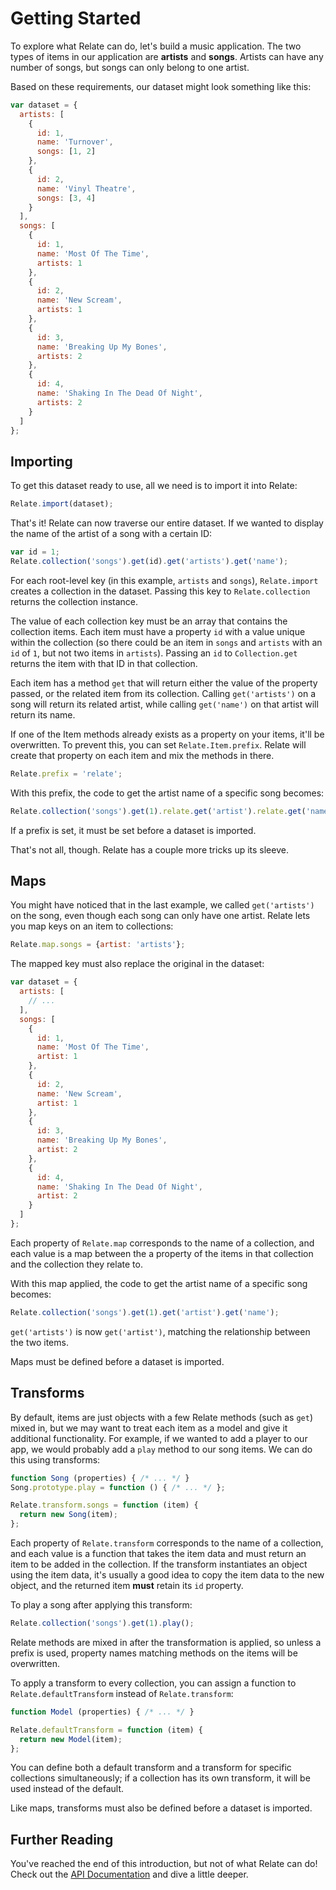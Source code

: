 # Getting Started

To explore what Relate can do, let's build a music application. The two types of items in our application are **artists** and **songs**. Artists can have any number of songs, but songs can only belong to one artist.

Based on these requirements, our dataset might look something like this:

```javascript
var dataset = {
  artists: [
    {
      id: 1,
      name: 'Turnover',
      songs: [1, 2]
    },
    {
      id: 2,
      name: 'Vinyl Theatre',
      songs: [3, 4]
    }
  ],
  songs: [
    {
      id: 1,
      name: 'Most Of The Time',
      artists: 1
    },
    {
      id: 2,
      name: 'New Scream',
      artists: 1
    },
    {
      id: 3,
      name: 'Breaking Up My Bones',
      artists: 2
    },
    {
      id: 4,
      name: 'Shaking In The Dead Of Night',
      artists: 2
    }
  ]
};
```

## Importing

To get this dataset ready to use, all we need is to import it into Relate:

```javascript
Relate.import(dataset);
```

That's it! Relate can now traverse our entire dataset. If we wanted to display the name of the artist of a song with a certain ID:

```javascript
var id = 1;
Relate.collection('songs').get(id).get('artists').get('name');
```

For each root-level key (in this example, `artists` and `songs`), `Relate.import` creates a collection in the dataset. Passing this key to `Relate.collection` returns the collection instance.

The value of each collection key must be an array that contains the collection items. Each item must have a property `id` with a value unique within the collection (so there could be an item in `songs` and `artists` with an `id` of `1`, but not two items in `artists`). Passing an `id` to `Collection.get` returns the item with that ID in that collection.

Each item has a method `get` that will return either the value of the property passed, or the related item from its collection. Calling `get('artists')` on a song will return its related artist, while calling `get('name')` on that artist will return its name.

If one of the Item methods already exists as a property on your items, it'll be overwritten. To prevent this, you can set `Relate.Item.prefix`. Relate will create that property on each item and mix the methods in there.

```javascript
Relate.prefix = 'relate';
```

With this prefix, the code to get the artist name of a specific song becomes:

```javascript
Relate.collection('songs').get(1).relate.get('artist').relate.get('name');
```

If a prefix is set, it must be set before a dataset is imported.

That's not all, though. Relate has a couple more tricks up its sleeve.

## Maps

You might have noticed that in the last example, we called `get('artists')` on the song, even though each song can only have one artist. Relate lets you map keys on an item to collections:

```javascript
Relate.map.songs = {artist: 'artists'};
```

The mapped key must also replace the original in the dataset:

```javascript
var dataset = {
  artists: [
    // ...
  ],
  songs: [
    {
      id: 1,
      name: 'Most Of The Time',
      artist: 1
    },
    {
      id: 2,
      name: 'New Scream',
      artist: 1
    },
    {
      id: 3,
      name: 'Breaking Up My Bones',
      artist: 2
    },
    {
      id: 4,
      name: 'Shaking In The Dead Of Night',
      artist: 2
    }
  ]
};
```

Each property of `Relate.map` corresponds to the name of a collection, and each value is a map between the a property of the items in that collection and the collection they relate to.

With this map applied, the code to get the artist name of a specific song becomes:

```javascript
Relate.collection('songs').get(1).get('artist').get('name');
```

`get('artists')` is now `get('artist')`, matching the relationship between the two items.

Maps must be defined before a dataset is imported.

##  Transforms

By default, items are just objects with a few Relate methods (such as `get`) mixed in, but we may want to treat each item as a model and give it additional functionality. For example, if we wanted to add a player to our app, we would probably add a `play` method to our song items. We can do this using transforms:

```javascript
function Song (properties) { /* ... */ }
Song.prototype.play = function () { /* ... */ };

Relate.transform.songs = function (item) {
  return new Song(item);
};
```

Each property of `Relate.transform` corresponds to the name of a collection, and each value is a function that takes the item data and must return an item to be added in the collection. If the transform instantiates an object using the item data, it's usually a good idea to copy the item data to the new object, and the returned item **must** retain its `id` property.

To play a song after applying this transform:

```javascript
Relate.collection('songs').get(1).play();
```

Relate methods are mixed in after the transformation is applied, so unless a prefix is used, property names matching methods on the items will be overwritten.

To apply a transform to every collection, you can assign a function to `Relate.defaultTransform` instead of `Relate.transform`:

```javascript
function Model (properties) { /* ... */ }

Relate.defaultTransform = function (item) {
  return new Model(item);
};
```

You can define both a default transform and a transform for specific collections simultaneously; if a collection has its own transform, it will be used instead of the default.

Like maps, transforms must also be defined before a dataset is imported.

## Further Reading

You've reached the end of this introduction, but not of what Relate can do! Check out the [API Documentation](https://github.com/jakelazaroff/relate/blob/master/docs/api-documentation.md) and dive a little deeper.
